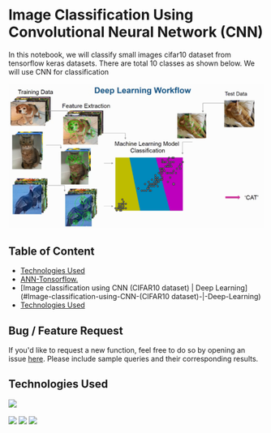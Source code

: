 # Image Classification Using Convolutional Neural Network (CNN)

In this notebook, we will classify small images cifar10 dataset from tensorflow keras datasets. There are total 10 classes as shown below. We will use CNN for classification

![](https://github.com/kh-bilal/Data-Science-Portfolio/blob/main/Images_classification_system/deepWF.png)

## Table of Content
  * [Technologies Used](#technologies-used)
  * [ANN-Tonsorflow.](#ANN-Tonsorflow.)
  * [Image classification using CNN (CIFAR10 dataset) | Deep Learning](#Image-classification-using-CNN-(CIFAR10 dataset)-|-Deep-Learning)
  * [Technologies Used](#technologies-used)

## Bug / Feature Request

If you'd like to request a new function, feel free to do so by opening an issue [here](https://github.com/kh-bilal/Data-Science-Portfolio/issues/new). Please include sample queries and their corresponding results.

## Technologies Used

![](https://forthebadge.com/images/badges/made-with-python.svg)

[<img target="_blank" src="https://blog.keras.io/img/keras-tensorflow-logo.jpg" width=380>](v) [<img target="_blank" src="https://static.javatpoint.com/tutorial/pandas/images/python-pandas.png" width=200>](https://static.javatpoint.com/tutorial/pandas/images/python-pandas.png) [<img target="_blank" src="https://miro.medium.com/max/765/1*cyXCE-JcBelTyrK-58w6_Q.png" width=280>](https://miro.medium.com/max/765/1*cyXCE-JcBelTyrK-58w6_Q.png)

